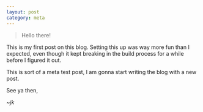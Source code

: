 ```yaml
---
layout: post
category: meta
---
```


>Hello there!

This is my first post on this blog. Setting this up was way more fun than I expected, even though it kept breaking in the build process for a while before I figured it out.

This is sort of a meta test post, I am gonna start writing the blog with a new post.

See ya then,

*~jk*